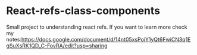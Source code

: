 # React-refs-class-components
Small project to understanding react refs.
If you want to learn more check my notes:https://docs.google.com/document/d/14nt05xsPoiY1yQt6FwiCN3q1EgSuXsRK1QD_C-FovRA/edit?usp=sharing